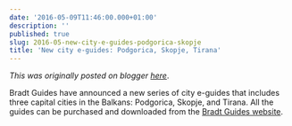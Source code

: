 ```yaml
---
date: '2016-05-09T11:46:00.000+01:00'
description: ''
published: true
slug: 2016-05-new-city-e-guides-podgorica-skopje
title: 'New city e-guides: Podgorica, Skopje, Tirana'
---
```


*This was originally posted on blogger [here](https://blog.balkanology.com/2016/05/new-city-e-guides-podgorica-skopje.html)*.

Bradt Guides have announced a new series of city e-guides that includes three capital cities in the Balkans: Podgorica, Skopje, and Tirana. All the guides can be purchased and downloaded from the <a href="http://www.bradtguides.com/shop/series/city-guides.html">Bradt Guides website</a>.<br />
<br />